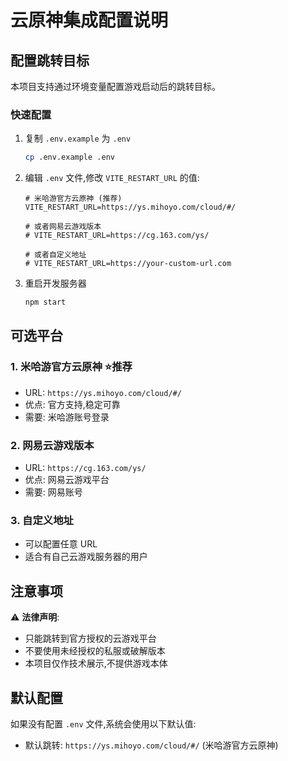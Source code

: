 # 云原神集成配置说明

## 配置跳转目标

本项目支持通过环境变量配置游戏启动后的跳转目标。

### 快速配置

1. 复制 `.env.example` 为 `.env`
   ```bash
   cp .env.example .env
   ```

2. 编辑 `.env` 文件,修改 `VITE_RESTART_URL` 的值:

   ```env
   # 米哈游官方云原神 (推荐)
   VITE_RESTART_URL=https://ys.mihoyo.com/cloud/#/

   # 或者网易云游戏版本
   # VITE_RESTART_URL=https://cg.163.com/ys/

   # 或者自定义地址
   # VITE_RESTART_URL=https://your-custom-url.com
   ```

3. 重启开发服务器
   ```bash
   npm start
   ```

## 可选平台

### 1. 米哈游官方云原神 ⭐推荐
- URL: `https://ys.mihoyo.com/cloud/#/`
- 优点: 官方支持,稳定可靠
- 需要: 米哈游账号登录

### 2. 网易云游戏版本
- URL: `https://cg.163.com/ys/`
- 优点: 网易云游戏平台
- 需要: 网易账号

### 3. 自定义地址
- 可以配置任意 URL
- 适合有自己云游戏服务器的用户

## 注意事项

⚠️ **法律声明**:
- 只能跳转到官方授权的云游戏平台
- 不要使用未经授权的私服或破解版本
- 本项目仅作技术展示,不提供游戏本体

## 默认配置

如果没有配置 `.env` 文件,系统会使用以下默认值:
- 默认跳转: `https://ys.mihoyo.com/cloud/#/` (米哈游官方云原神)
